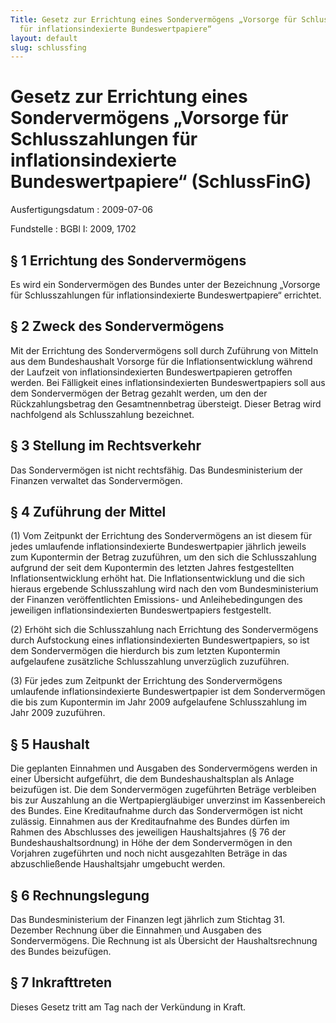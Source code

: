 ```yaml
---
Title: Gesetz zur Errichtung eines Sondervermögens „Vorsorge für Schlusszahlungen
  für inflationsindexierte Bundeswertpapiere“
layout: default
slug: schlussfing
---
```


# Gesetz zur Errichtung eines Sondervermögens „Vorsorge für Schlusszahlungen für inflationsindexierte Bundeswertpapiere“ (SchlussFinG)

Ausfertigungsdatum
:   2009-07-06

Fundstelle
:   BGBl I: 2009, 1702


## § 1 Errichtung des Sondervermögens

Es wird ein Sondervermögen des Bundes unter der Bezeichnung „Vorsorge
für Schlusszahlungen für inflationsindexierte Bundeswertpapiere“
errichtet.


## § 2 Zweck des Sondervermögens

Mit der Errichtung des Sondervermögens soll durch Zuführung von
Mitteln aus dem Bundeshaushalt Vorsorge für die Inflationsentwicklung
während der Laufzeit von inflationsindexierten Bundeswertpapieren
getroffen werden. Bei Fälligkeit eines inflationsindexierten
Bundeswertpapiers soll aus dem Sondervermögen der Betrag gezahlt
werden, um den der Rückzahlungsbetrag den Gesamtnennbetrag übersteigt.
Dieser Betrag wird nachfolgend als Schlusszahlung bezeichnet.


## § 3 Stellung im Rechtsverkehr

Das Sondervermögen ist nicht rechtsfähig. Das Bundesministerium der
Finanzen verwaltet das Sondervermögen.


## § 4 Zuführung der Mittel

(1) Vom Zeitpunkt der Errichtung des Sondervermögens an ist diesem für
jedes umlaufende inflationsindexierte Bundeswertpapier jährlich
jeweils zum Kupontermin der Betrag zuzuführen, um den sich die
Schlusszahlung aufgrund der seit dem Kupontermin des letzten Jahres
festgestellten Inflationsentwicklung erhöht hat. Die
Inflationsentwicklung und die sich hieraus ergebende Schlusszahlung
wird nach den vom Bundesministerium der Finanzen veröffentlichten
Emissions- und Anleihebedingungen des jeweiligen inflationsindexierten
Bundeswertpapiers festgestellt.

(2) Erhöht sich die Schlusszahlung nach Errichtung des Sondervermögens
durch Aufstockung eines inflationsindexierten Bundeswertpapiers, so
ist dem Sondervermögen die hierdurch bis zum letzten Kupontermin
aufgelaufene zusätzliche Schlusszahlung unverzüglich zuzuführen.

(3) Für jedes zum Zeitpunkt der Errichtung des Sondervermögens
umlaufende inflationsindexierte Bundeswertpapier ist dem
Sondervermögen die bis zum Kupontermin im Jahr 2009 aufgelaufene
Schlusszahlung im Jahr 2009 zuzuführen.


## § 5 Haushalt

Die geplanten Einnahmen und Ausgaben des Sondervermögens werden in
einer Übersicht aufgeführt, die dem Bundeshaushaltsplan als Anlage
beizufügen ist. Die dem Sondervermögen zugeführten Beträge verbleiben
bis zur Auszahlung an die Wertpapiergläubiger unverzinst im
Kassenbereich des Bundes. Eine Kreditaufnahme durch das Sondervermögen
ist nicht zulässig. Einnahmen aus der Kreditaufnahme des Bundes dürfen
im Rahmen des Abschlusses des jeweiligen Haushaltsjahres (§ 76 der
Bundeshaushaltsordnung) in Höhe der dem Sondervermögen in den
Vorjahren zugeführten und noch nicht ausgezahlten Beträge in das
abzuschließende Haushaltsjahr umgebucht werden.


## § 6 Rechnungslegung

Das Bundesministerium der Finanzen legt jährlich zum Stichtag 31.
Dezember Rechnung über die Einnahmen und Ausgaben des Sondervermögens.
Die Rechnung ist als Übersicht der Haushaltsrechnung des Bundes
beizufügen.


## § 7 Inkrafttreten

Dieses Gesetz tritt am Tag nach der Verkündung in Kraft.

